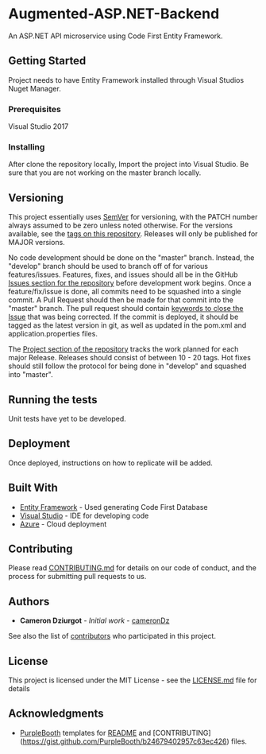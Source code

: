 # Augmented-ASP.NET-Backend

An ASP.NET API microservice using Code First Entity Framework.

## Getting Started

Project needs to have Entity Framework installed through Visual Studios Nuget Manager.

### Prerequisites

Visual Studio 2017

### Installing

After clone the repository locally, Import the project into Visual Studio. Be sure that you are not working on the master branch locally.

## Versioning

This project essentially uses [SemVer](http://semver.org/) for versioning, with the PATCH number always assumed to be zero unless noted otherwise. For the versions available, see the [tags on this repository](https://github.com/cameronDz/augmented-aspnet-backend/tags). Releases will only be published for MAJOR versions.

No code development should be done on the "master" branch. Instead, the "develop" branch should be used to branch off of for various features/issues. Features, fixes, and issues should all be in the GitHub [Issues section for the repository](https://github.com/cameronDz/augmented-aspnet-backend/issues) before development work begins. Once a feature/fix/issue is done, all commits need to be squashed into a single commit. A Pull Request should then be made for that commit into the "master" branch. The pull request should contain [keywords to close the Issue](https://help.github.com/articles/closing-issues-using-keywords) that was being corrected. If the commit is deployed, it should be tagged as the latest version in git, as well as updated in the pom.xml and application.properties files.

The [Project section of the repository](https://github.com/cameronDz/augmented-aspnet-backend/projects) tracks the work planned for each major Release. Releases should consist of between 10 - 20 tags. Hot fixes should still follow the protocol for being done in "develop" and squashed into "master".

## Running the tests

Unit tests have yet to be developed.

## Deployment

Once deployed, instructions on how to replicate will be added.

## Built With

* [Entity Framework](https://docs.microsoft.com/en-us/ef/) - Used generating Code First Database
* [Visual Studio](https://visualstudio.microsoft.com/vs/) - IDE for developing code
* [Azure](https://azure.microsoft.com/en-us/) - Cloud deployment

## Contributing

Please read [CONTRIBUTING.md](CONTRIBUTING.md) for details on our code of conduct, and the process for submitting pull requests to us.

## Authors

* **Cameron Dziurgot** - *Initial work* - [cameronDz](https://github.com/cameronDz)

See also the list of [contributors](https://github.com/cameronDz/augmented-aspnet-backend/contributors) who participated in this project.

## License

This project is licensed under the MIT License - see the [LICENSE.md](LICENSE.md) file for details

## Acknowledgments

* [PurpleBooth](https://github.com/PurpleBooth) templates for [README](https://gist.github.com/PurpleBooth/109311bb0361f32d87a2) and [CONTRIBUTING] (https://gist.github.com/PurpleBooth/b24679402957c63ec426) files.
